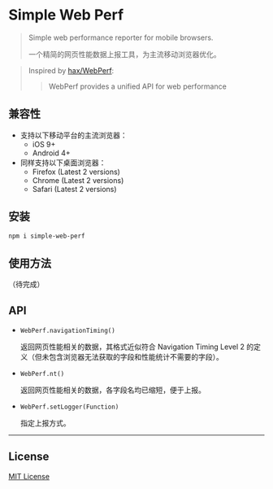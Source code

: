 # Simple Web Perf

> Simple web performance reporter for mobile browsers.
> 
> 一个精简的网页性能数据上报工具，为主流移动浏览器优化。

<!-- -->

> Inspired by [hax/WebPerf](https://github.com/hax/WebPerf):
> 
> > WebPerf provides a unified API for web performance

## 兼容性

* 支持以下移动平台的主流浏览器：
	* iOS 9+
	* Android 4+
* 同样支持以下桌面浏览器：
	* Firefox (Latest 2 versions)
	* Chrome (Latest 2 versions)
	* Safari (Latest 2 versions)

## 安装

```sh
npm i simple-web-perf
```

## 使用方法

（待完成）

## API

* `WebPerf.navigationTiming()`

	返回网页性能相关的数据，其格式近似符合 Navigation Timing Level 2 的定义（但未包含浏览器无法获取的字段和性能统计不需要的字段）。

* `WebPerf.nt()`

	返回网页性能相关的数据，各字段名均已缩短，便于上报。

* `WebPerf.setLogger(Function)`

	指定上报方式。

***

## License

[MIT License](http://www.opensource.org/licenses/mit-license.php)
